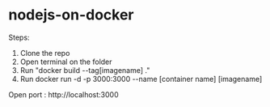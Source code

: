 # nodejs-on-docker

Steps:

1. Clone the repo 
2. Open terminal on the folder 
3. Run "docker build --tag[imagename] ."
4. Run docker run -d -p 3000:3000 --name [container name] [imagename]

Open port : http://localhost:3000

